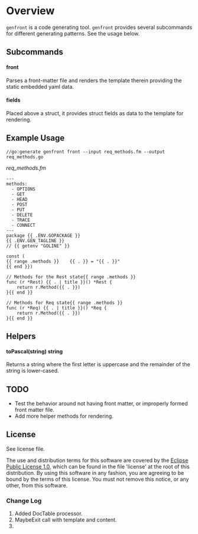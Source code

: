 # Overview

`genfront` is a code generating tool.  `genfront` provides several
subcommands for different generating patterns.  See the usage below.

## Subcommands

#### front
Parses a front-matter file and renders the template therein providing
the static embedded yaml data.

#### fields
Placed above a struct, it provides struct fields as data to the
template for rendering.

## Example Usage

```
//go:generate genfront front --input req_methods.fm --output req_methods.go
```

*req_methods.fm*
```
---
methods:
  - OPTIONS
  - GET
  - HEAD
  - POST
  - PUT
  - DELETE
  - TRACE
  - CONNECT
---
package {{ .ENV.GOPACKAGE }}
{{ .ENV.GEN_TAGLINE }}
// {{ getenv "GOLINE" }}

const (
{{ range .methods }}	{{ . }} = "{{ . }}"
{{ end }})

// Methods for the Rest state{{ range .methods }}
func (r *Rest) {{ . | title }}() *Rest {
	return r.Method({{ . }})
}{{ end }}

// Methods for Req state{{ range .methods }}
func (r *Req) {{ . | title }}() *Req {
	return r.Method({{ . }})
}{{ end }}
```

## Helpers

#### toPascal(string) string
Returns a string where the first letter is uppercase and the remainder of the string
is lower-cased.


## TODO

- Test the behavior around not having front matter, or improperly formed front
  matter file.
- Add more helper methods for rendering. 

## License

See license file.

The use and distribution terms for this software are covered by the
[Eclipse Public License 1.0][EPL-1], which can be found in the file 'license' at the
root of this distribution. By using this software in any fashion, you are
agreeing to be bound by the terms of this license. You must not remove this
notice, or any other, from this software.


[EPL-1]: http://opensource.org/licenses/eclipse-1.0.txt
[Front Matter]: https://jekyllrb.com/docs/frontmatter/
[Yaml]: http://yaml.org/
[Handlebars]: http://handlebarsjs.com/

### Change Log
1.  Added DocTable processor.
1.  MaybeExit call with template and content.
1.  